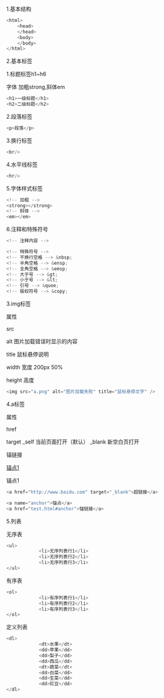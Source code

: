 1.基本结构

```javascript
<html>
	<head>
	</head>
	<body>
	</body>
</html>
```



2.基本标签

1.标题标签h1~h6

字体 加粗strong,斜体em

```javascript
<h1>一级标题</h1>
<h2>二级标题</h2>
```

2.段落标签

```javascript
<p>段落</p>
```

3.换行标签

```javascript
<br/>
```

4.水平线标签

```javascript
<hr/>
```

5.字体样式标签

```javascript
<!-- 加粗 -->
<strong></strong>
<!-- 斜体 -->
<em></em>
```

6.注释和特殊符号

```javascript
<!-- 注释内容 -->

<!-- 特殊符号 -->
<!-- 不换行空格 --> &nbsp;
<!-- 半角空格 --> &ensp;
<!-- 全角空格 --> &emsp;
<!-- 大于号 --> &gt;
<!-- 小于号 --> &lt;
<!-- 引号 --> &quoe;
<!-- 版权符号 --> &copy;
```



3.img标签

属性

src

alt 图片加载错误时显示的内容

title 鼠标悬停说明

width 宽度 200px 50%

height 高度

```javascript
<img src="a.png" alt="图片加载失败" title="鼠标悬停文字" />
```



4.a标签

属性

href

target _self 当前页面打开（默认） _blank 新空白页打开



锚链接

<a href="#anchor1">锚点1</a>

<a name="anchor2">锚点1</a>

```javascript
<a href="http://www.baidu.com" target="_blank">超链接</a>

<a name="anchor">锚点</a>
<a href="test.html#anchor">锚链接</a>
```



5.列表

无序表

```javascript
<ul>
			<li>无序列表行1</li>
			<li>无序列表行2</li>
			<li>无序列表行3</li>
</ul>
```



有序表

```javascript
<ol>
			<li>有序列表行1</li>
			<li>有序列表行2</li>
			<li>有序列表行3</li>
</ol>
```



定义列表

```javascript
<dl>
			<dt>水果</dt>
			<dd>苹果</dd>
			<dd>梨子</dd>
			<dd>西瓜</dd>
			<dt>蔬菜</dt>
			<dd>白菜</dd>
			<dd>生菜</dd>
			<dd>豇豆</dd>
</dl>
```

